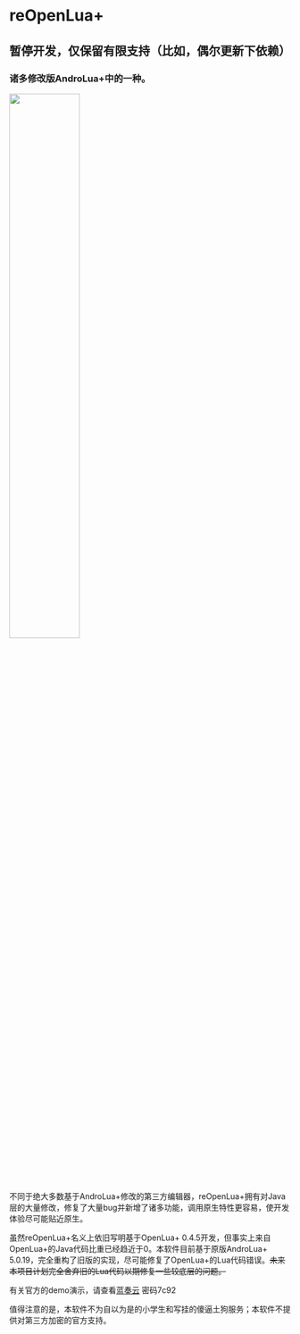 # reOpenLua+
## 暂停开发，仅保留有限支持（比如，偶尔更新下依赖）

### 诸多修改版AndroLua+中的一种。
<img src="https://wx2.sinaimg.cn/large/005WsnUygy1h5fsl2ahvxj30e80e8aa6.jpg" width="50%">

不同于绝大多数基于AndroLua+修改的第三方编辑器，reOpenLua+拥有对Java层的大量修改，修复了大量bug并新增了诸多功能，调用原生特性更容易，使开发体验尽可能贴近原生。

虽然reOpenLua+名义上依旧写明基于OpenLua+ 0.4.5开发，但事实上来自OpenLua+的Java代码比重已经趋近于0。本软件目前基于原版AndroLua+ 5.0.19，完全重构了旧版的实现，尽可能修复了OpenLua+的Lua代码错误。~~未来本项目计划完全舍弃旧的Lua代码以期修复一些较底层的问题。~~

有关官方的demo演示，请查看[蓝奏云](https://chino.lanzouv.com/b0dgh7o5i) 密码7c92

值得注意的是，本软件不为自以为是的小学生和写挂的傻逼土狗服务；本软件不提供对第三方加密的官方支持。
